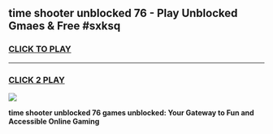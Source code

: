 
## time shooter unblocked 76 - Play Unblocked Gmaes & Free #sxksq
<h3>
<a href="https://news.freeplayer.one?title=time_shooter_unblocked_76&ref=03M">CLICK TO PLAY</a></h3>
<hr>

<h3>
<a href="https://news.freeplayer.one?title=time_shooter_unblocked_76&ref=03M">CLICK 2 PLAY</a>
  
</h3>

<a href="https://news.freeplayer.one?title=time_shooter_unblocked_76&ref=03M"><img src="https://clearcache.store/games.png"></a>


**time shooter unblocked 76 games unblocked: Your Gateway to Fun and Accessible Online Gaming**
